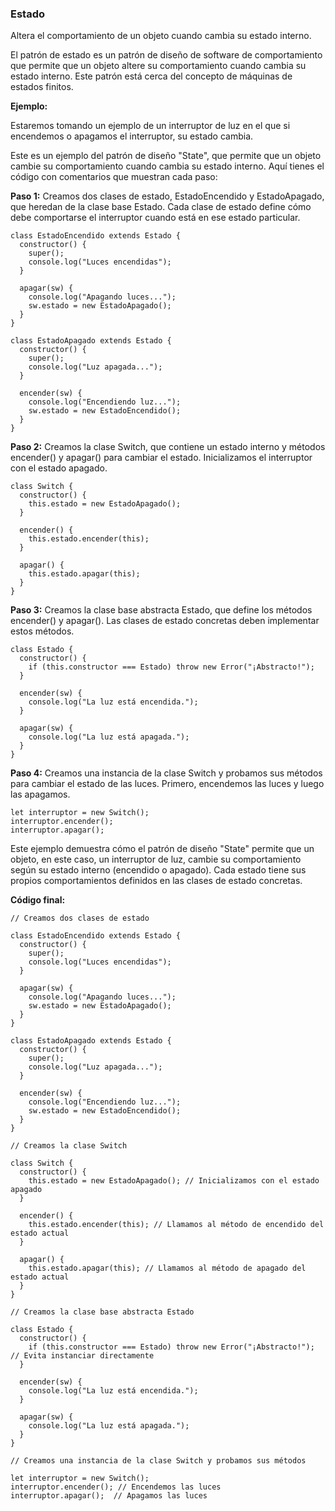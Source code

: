 ### Estado

Altera el comportamiento de un objeto cuando cambia su estado interno.

El patrón de estado es un patrón de diseño de software de comportamiento que permite que un objeto altere su comportamiento cuando cambia su estado interno. Este patrón está cerca del concepto de máquinas de estados finitos.

**Ejemplo:**

Estaremos tomando un ejemplo de un interruptor de luz en el que si encendemos o apagamos el interruptor, su estado cambia.

Este es un ejemplo del patrón de diseño "State", que permite que un objeto cambie su comportamiento cuando cambia su estado interno. Aquí tienes el código con comentarios que muestran cada paso:

**Paso 1:** Creamos dos clases de estado, EstadoEncendido y EstadoApagado, que heredan de la clase base Estado. Cada clase de estado define cómo debe comportarse el interruptor cuando está en ese estado particular.

```
class EstadoEncendido extends Estado {
  constructor() {
    super();
    console.log("Luces encendidas");
  }
  
  apagar(sw) {
    console.log("Apagando luces...");
    sw.estado = new EstadoApagado();
  }
}

class EstadoApagado extends Estado {
  constructor() {
    super();
    console.log("Luz apagada...");
  }
  
  encender(sw) {
    console.log("Encendiendo luz...");
    sw.estado = new EstadoEncendido();
  }
}

```

**Paso 2:** Creamos la clase Switch, que contiene un estado interno y métodos encender() y apagar() para cambiar el estado. Inicializamos el interruptor con el estado apagado.

```
class Switch {
  constructor() {
    this.estado = new EstadoApagado();
  }
  
  encender() {
    this.estado.encender(this);
  }
  
  apagar() {
    this.estado.apagar(this);
  }
}

```

**Paso 3:** Creamos la clase base abstracta Estado, que define los métodos encender() y apagar(). Las clases de estado concretas deben implementar estos métodos.

```
class Estado {
  constructor() {
    if (this.constructor === Estado) throw new Error("¡Abstracto!");
  }
  
  encender(sw) {
    console.log("La luz está encendida.");
  }
  
  apagar(sw) {
    console.log("La luz está apagada.");
  }
}

```

**Paso 4:** Creamos una instancia de la clase Switch y probamos sus métodos para cambiar el estado de las luces. Primero, encendemos las luces y luego las apagamos.

```
let interruptor = new Switch();
interruptor.encender();
interruptor.apagar();
```

Este ejemplo demuestra cómo el patrón de diseño "State" permite que un objeto, en este caso, un interruptor de luz, cambie su comportamiento según su estado interno (encendido o apagado). Cada estado tiene sus propios comportamientos definidos en las clases de estado concretas.
  

**Código final:**

```
// Creamos dos clases de estado

class EstadoEncendido extends Estado {
  constructor() {
    super();
    console.log("Luces encendidas");
  }
  
  apagar(sw) {
    console.log("Apagando luces...");
    sw.estado = new EstadoApagado();
  }
}

class EstadoApagado extends Estado {
  constructor() {
    super();
    console.log("Luz apagada...");
  }
  
  encender(sw) {
    console.log("Encendiendo luz...");
    sw.estado = new EstadoEncendido();
  }
}

// Creamos la clase Switch

class Switch {
  constructor() {
    this.estado = new EstadoApagado(); // Inicializamos con el estado apagado
  }
  
  encender() {
    this.estado.encender(this); // Llamamos al método de encendido del estado actual
  }
  
  apagar() {
    this.estado.apagar(this); // Llamamos al método de apagado del estado actual
  }
}

// Creamos la clase base abstracta Estado

class Estado {
  constructor() {
    if (this.constructor === Estado) throw new Error("¡Abstracto!"); // Evita instanciar directamente
  }
  
  encender(sw) {
    console.log("La luz está encendida.");
  }
  
  apagar(sw) {
    console.log("La luz está apagada.");
  }
}

// Creamos una instancia de la clase Switch y probamos sus métodos

let interruptor = new Switch();
interruptor.encender(); // Encendemos las luces
interruptor.apagar();  // Apagamos las luces
```